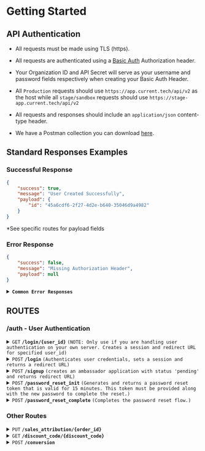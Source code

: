 # Getting Started

## API Authentication

- All requests must be made using TLS (https).
- All requests are authenticated using a [Basic Auth](https://developer.mozilla.org/en-US/docs/Web/HTTP/Headers/Authorization) Authorization header.
- Your Organization ID and API Secret will serve as your username and password fields respectively when creating your Basic Auth Header.
- All `Production` requests should use `https://app.current.tech/api/v2` as the host while all `stage/sandbox` requests should use `https://stage-app.current.tech/api/v2`
- All requests and responses should include an `application/json` content-type header.

- We have a Postman collection you can download <a href="https://cdn.current.tech/deleloper-resources/api-resources/Current_API.postman_collection.json" download="Current API" target="_blank">here</a>.

## Standard Responses Examples

### Successful Response

```json
{
    "success": true,
    "message": "User Created Successfully",
    "payload": {
        "id": "45a6cdf6-2f27-4d2e-b640-35046d9a4982"
    }
}
```

*See specific routes for payload fields

### Error Response

```json
{
    "success": false,
    "message": "Missing Authorization Header",
    "payload": null
}
```

<details>
<summary><code><b>Common Error Responses</b></code></summary>

> | http code | http status message     | response                                                                                                                                                                                           |
> |-----------|-------------------------|----------------------------------------------------------------------------------------------------------------------------------------------------------------------------------------------------|
> | `400`     | `BAD REQUEST`           | `{`<br />&nbsp;&nbsp;&nbsp;&nbsp;`"success":false,`<br />&nbsp;&nbsp;&nbsp;&nbsp;`"message": { custom_message },`<br />&nbsp;&nbsp;&nbsp;&nbsp;`"payload":null`<br />`}`                |
> | `401`     | `UNAUTHORIZED`          | `{`<br />&nbsp;&nbsp;&nbsp;&nbsp;`"success":false,`<br />&nbsp;&nbsp;&nbsp;&nbsp;`"message":"Could not verify credentials",`<br />&nbsp;&nbsp;&nbsp;&nbsp;`"payload":null`<br />`}`                |
> | `403`     | `FORBIDDEN`             | `{`<br />&nbsp;&nbsp;&nbsp;&nbsp;`"success":false,`<br />&nbsp;&nbsp;&nbsp;&nbsp;`"message":"You do not have access to this resource",`<br />&nbsp;&nbsp;&nbsp;&nbsp;`"payload":null`<br />`}`     |
> | `404`     | `NOT FOUND`             | `{`<br />&nbsp;&nbsp;&nbsp;&nbsp;`"success":false,`<br />&nbsp;&nbsp;&nbsp;&nbsp;`"message":"Resource not found",`<br />&nbsp;&nbsp;&nbsp;&nbsp;`"payload":null`<br />`}`                          |
> | `500`     | `INTERNAL SERVER ERROR` | `{`<br />&nbsp;&nbsp;&nbsp;&nbsp;`"success":false,`<br />&nbsp;&nbsp;&nbsp;&nbsp;`"message":"Uncaught Server Error",`<br />&nbsp;&nbsp;&nbsp;&nbsp;`"payload":null`<br />`}`                       |

</details>

## ROUTES

### /auth - User Authentication

<details>
 <summary><code>GET</code> <code><b>/login/{user_id}</b></code> <code>(NOTE: Only use if you are handling user authentication on your own server. Creates a session and redirect URL for specified user_id)</code></summary>

#### Parameters

##### URL Parameters

> | name       |  type      | data type     | description                                                           |
> |------------|------------|---------------|-----------------------------------------------------------------------|
> | `user_id`  | `required` | `string`      | `the user id returned from /signup auth api request`                  |

##### Data Parameters

> None

#### Responses

> | http code | http status message | content-type                      | response                                                                                             |
> |-----------|---------------------|-----------------------------------|------------------------------------------------------------------------------------------------------|
> | `200`     | `OK`           | `application/json`                | `"id":"{ user_id }","redirect_url":"{ app_host }/dashboard?__csst={ unique_token }","approved":boolean}` |

*Standard error responses are used for most common errors.

#### Example cURL

> ```bash
>  curl --request GET \
>  --url https://{app | stage-app}.current.tech/api/v2/auth/login/{ user_id } \
>  --header 'Accept: application/json' \
>  --header 'Content-Type: application/json' \
>  --header 'Authorization: Basic {{ Generated_Basic_Auth_Token }}' \

</details>

<details>
 <summary><code>POST</code> <code><b>/login</b></code> <code>(Authenticates user credentials, sets a session and returns a redirect URL)</code></summary>

#### Parameters

##### URL Parameters

> None

##### Data Parameters

> | name       |  type      | data type              | description                                                           |
> |------------|------------|------------------------|-----------------------------------------------------------------------|
> | `email`    | `required` | `string`               | `user email`                                                          |
> | `password` | `required` | `string`               | `user password`                                                       |
> | `id`       | `required` | `string`               | `user id - used to compare incoming and outgoing users`               |

#### Responses

> | http code | http status message | content-type                      | response                                                                                             |
> |-----------|---------------------|-----------------------------------|------------------------------------------------------------------------------------------------------|
> | `200`     | `OK`           | `application/json`                | `"id":"{ user_id }","redirect_url":"{ app_host }/dashboard?__csst={ unique_token }","approved":boolean}` |

*Standard error responses are used for most common errors.

#### Example cURL

> ```bash
>  curl --request POST \
>  --url https://{app | stage-app}.current.tech/api/v2/auth/signup \
>  --header 'Accept: application/json' \
>  --header 'Content-Type: application/json' \
>  --header 'Authorization: Basic {{ Generated_Basic_Auth_Token }}' \
>  --data '
>  {
>    "email": "john.doe@email.com",
>    "password": "mysupersecretpassword",
>    "id": "0s9df-af9sf-uaSD-sFD09DFSDFJD"
>  }
>  '
> ```

</details>

<details>
 <summary><code>POST</code> <code><b>/signup</b></code> <code>(creates an ambassador application with status 'pending' and returns redirect URL)</code></summary>

#### Parameters

##### URL Parameters

> None

##### Data Parameters

> | name           |  type        | data type             | description                                                                                                                                                                                                                                                                                                                                                                                                                                  |
> |----------------|--------------|-----------------------|----------------------------------------------------------------------------------------------------------------------------------------------------------------------------------------------------------------------------------------------------------------------------------------------------------------------------------------------------------------------------------------------------------------------------------------------|
> | `email`        | `required`   | `string`              | `email address of the applicant`                                                                                                                                                                                                                                                                                                                                                                                                             |
> | `first_name`   | `required`   | `string`              | `first name of the applicant`                                                                                                                                                                                                                                                                                                                                                                                                                |
> | `last_name`    | `required`   | `string`              | `last name of the applicant`                                                                                                                                                                                                                                                                                                                                                                                                                 |
> | `password`     | `required *` | `string`              | `optional if you indent to use your own authentication for login`                                                                                                                                                                                                                                                                                                                                                                            |
> | `dob`          | `optional`   | `string`              | `ISO 8601 Date`                                                                                                                                                                                                                                                                                                                                                                                                                              |
> | `gender`       | `optional`   | `string`              | `gender of applicant - could be male, female, other, refused, etc.`                                                                                                                                                                                                                                                                                                                                                                          |
> | `location_str` | `optional`   | `string`              | `represents unstructured address or location of applicant`                                                                                                                                                                                                                                                                                                                                                                                   |
> | `location`     | `optional`   | `JSON`                | `location or address of applicant.`<br/>`{`<br/>&nbsp;&nbsp;&nbsp;&nbsp;`line_1:string`<br/>&nbsp;&nbsp;&nbsp;&nbsp;`line_2: string - usually Apt. # or unit #`<br/>&nbsp;&nbsp;&nbsp;&nbsp;`locality: string - usually city`<br/>&nbsp;&nbsp;&nbsp;&nbsp;`region: string - usually state/province`<br/>&nbsp;&nbsp;&nbsp;&nbsp;`country: string - conforms to ISO 3166-1 alpha-2`<br/>&nbsp;&nbsp;&nbsp;&nbsp;`postal_code: string`<br/>`}` |
> | `tag`          | `optional`   | `string`              | `tag to be displayed in pending approvals section of Current. Common use case is to track application source domain or referrer`                                                                                                                                                                                                                                                                                                             |
> | `tracking_code`| `optional`   | `string`              | `This is a discount/tracking code, optionally supplied by ambassador or client.`                                                                                                                                                                                                                                                                                                                                                             |

*Note: if both location and location_str are provided we will use the location object as it provides a better user experience later on.
#### Responses

> | http code | http status message | content-type                      | response                                                                                                                                                                                            |
> |-----------|---------------------|-----------------------------------|-----------------------------------------------------------------------------------------------------------------------------------------------------------------------------------------------------|
> | `201`     | `CREATED`           | `application/json`                | `{`<br/>&nbsp;&nbsp;&nbsp;&nbsp;`"id":"{ user_id }",`<br/>&nbsp;&nbsp;&nbsp;&nbsp;`"redirect_url":"{app_host}/join?__clt={unique_token}",`<br/>&nbsp;&nbsp;&nbsp;&nbsp;`"approved":boolean`<br/>`}` |
> | `302`     | `FOUND`             | `application/json`                | `{`<br/>&nbsp;&nbsp;&nbsp;&nbsp;`"id":"{ user_id }",`<br/>&nbsp;&nbsp;&nbsp;&nbsp;`"redirect_url":"{app_host}/join?__clt={unique_token}",`<br/>&nbsp;&nbsp;&nbsp;&nbsp;`"approved":boolean`<br/>`}` |

*Standard error responses are used for most common errors.

#### Example cURL

> ```bash
>  curl --request POST \
>  --url https://{app | stage-app}.current.tech/api/v2/auth/signup \
>  --header 'Accept: application/json' \
>  --header 'Content-Type: application/json' \
>  --header 'Authorization: Basic {{ Generated_Basic_Auth_Token }}' \
>  --data '
>  {
>    "email": "john.doe@email.com",
>    "password": "supersecretpassword",
>    "first_name": "John",
>    "last_name": "Doe"
>  }
>  '
> ```

</details>

<details>
 <summary><code>POST</code> <code><b>/password_reset_init</b></code> <code>(Generates and returns a password reset token that is valid for 15 minutes. This token must be provided along with the new password to complete the reset.)</code></summary>

#### Parameters

##### URL Parameters

> None

##### Data Parameters

> | name           |  type        | data type             | description                      |
> |----------------|--------------|-----------------------|----------------------------------|
> | `email`        | `required`   | `string`              | `email address of the user`      |

#### Responses

> | http code | http status message | content-type                      | response      |
> |-----------|---------------------|-----------------------------------|---------------|
> | `200`     | `SUCCESS`           | `application/json`                | `{{ token }}` |

*Standard error responses are used for most common errors.

#### Example cURL

> ```bash
>  curl --request POST \
>  --url https://{app | stage-app}.current.tech/api/v2/auth/password_reset_init \
>  --header 'Accept: application/json' \
>  --header 'Content-Type: application/json' \
>  --header 'Authorization: Basic {{ Generated_Basic_Auth_Token }}' \
>  --data '
>  {
>    "email": "john.doe@email.com"
>  }
>  '
> ```

</details>

<details>
 <summary><code>POST</code> <code><b>/password_reset_complete</b></code> <code>(Completes the password reset flow.)</code></summary>

#### Parameters

##### URL Parameters

> None

##### Data Parameters

> | name           |  type        | data type             | description                        |
> |----------------|--------------|-----------------------|------------------------------------|
> | `token`        | `required`   | `string`              | `token generated in the init step` |
> | `password`     | `required`   | `string`              | `new password created by user`     |

#### Responses

> | http code | http status message | content-type                      | response                                                          |
> |-----------|---------------------|-----------------------------------|-------------------------------------------------------------------|
> | `200`     | `SUCCESS`           | `application/json`                | `"redirect_url":"{ app_host }/dashboard?__csst={ unique_token }"` |

*Standard error responses are used for most common errors.

#### Example cURL

> ```bash
>  curl --request POST \
>  --url https://{app | stage-app}.current.tech/api/v2/auth/password_reset_complete \
>  --header 'Accept: application/json' \
>  --header 'Content-Type: application/json' \
>  --header 'Authorization: Basic {{ Generated_Basic_Auth_Token }}' \
>  --data '
>  {
>    "token": "{ generated_token }",
>    "password": "{ new_password }"
>  }
>  '
> ```

</details>

### Other Routes

<details>
 <summary><code>PUT</code> <code><b>/sales_attribution/{order_id}</b></code></summary>

#### Parameters

##### URL Parameters

> | name       |  type      | data type     | description                                                           |
> |------------|------------|---------------|-----------------------------------------------------------------------|
> | `order_id`  | `required` | `string`      | `the order id from your store that you are trying to either reject or modify the attribution to an ambassador`                  |

##### Data Parameters

> | name           |  type        | data type             | description                                                                                                                                           |
> |----------------|--------------|-----------------------|-------------------------------------------------------------------------------------------------------------------------------------------------------|
> | `new_amount`   | `optional`   | `number (cents)`      | `new amount of ambassador sales attribution in cents (example: $1.01 -> 101, $123.45 -> 12345)`                                                       |
> | `rejected`     | `optional`   | `boolean`             | `set rejected to true or false for an ambassador sales attribution (attribution will not be paid out to ambassador if rejected = true)`               |

*Note: even though both data parameters are listed as optional, you must include one of them for a successful ambassador sales attribution modification.</br>
*Note: setting a new_amount for an attribution that was previously rejected, will result in unrejecting the attribution, and setting it to the new_amount provided.
#### Responses

> | http code | http status message  | content-type                     | response                                                             |
> |-----------|----------------------|----------------------------------|----------------------------------------------------------------------|
> | `202`     | `ACCEPTED`           | `application/json`               | `{`<br/>&nbsp;&nbsp;&nbsp;&nbsp;`"modified_attributions": 1`<br/>`}` |

*Standard error responses are used for most common errors.

#### Example cURL Attribution Adjustment

> ```bash
>  curl --request POST \
>  --url https://{app | stage-app}.current.tech/api/v2/auth/sales-attribution/{order_number} \
>  --header 'Accept: application/json' \
>  --header 'Content-Type: application/json' \
>  --header 'Authorization: Basic {{ Generated_Basic_Auth_Token }}' \
>  --data '
>  {
>    "new_amount": 1000,
>  }
>  '
> ```

#### Example cURL Attribution Rejection

> ```bash
>  curl --request POST \
>  --url https://{app | stage-app}.current.tech/api/v2/auth/sales-attribution/{order_number} \
>  --header 'Accept: application/json' \
>  --header 'Content-Type: application/json' \
>  --header 'Authorization: Basic {{ Generated_Basic_Auth_Token }}' \
>  --data '
>  {
>    "rejected": true,
>  }
>  '
> ```

</details>

<details>
 <summary><code>GET</code> <code><b>/discount_code/{discount_code}</b></code></summary>

#### Parameters

##### URL Parameters

> | name             |  type      | data type     | description                                                           |
> |------------------|------------|---------------|-----------------------------------------------------------------------|
> | `discount_code`  | `required` | `string`      | `discount_code input into shop`                                       |

##### Data Parameters

> None

#### Responses

> | http code | http status message | content-type                 | response                                                                                                             |
> |-----------|---------------------|------------------------------|----------------------------------------------------------------------------------------------------------------------|
> | `200`     | `OK`                | `application/json`           | `"discount_code":"{ discount_code }","code_exists":boolean,"ambassador_commission":string,"user_id":"{user_uuid}"}`  |

*Standard error responses are used for most common errors.

#### Example cURL

> ```bash
>  curl --request GET \
>  --url https://{app | stage-app}.current.tech/api/v2/discount_code/{ discount_code }} \
>  --header 'Accept: application/json' \
>  --header 'Content-Type: application/json' \
>  --header 'Authorization: Basic {{ Generated_Basic_Auth_Token }}' \

</details>

<details>
 <summary><code>POST</code> <code><b>/conversion</b></code></summary>

#### Parameters

##### URL Parameters

> | name            |  type      | data type               | description                                                                                                      |
> |-----------------|------------|-------------------------|------------------------------------------------------------------------------------------------------------------|
> | `identifier`    | `required` | `string`                | `Unique token identifier supplied in Current provided Pixel`                                                     |
> | `token`         | `required` | `string \| null`        | `tracking token - either discount code or token from cookie`                                                     |
> | `last_touch`    | `required` | `string \| int \| null` | `timestamp of tracking token being set. Important for cookie based tracking. Expects milliseconds int or string` |
> | `order_id`      | `required` | `string`                | `brand shop generated order_id`                                                                                  |
> | `discount_code` | `required` | `string \| null`        | `discount_code input into shop`                                                                                  |
> | `cart_obj`      | `required` | `object`                | `Must include subtotal in dollars and cents eg. '55.23'. Other data will be stored but not used.`                |

##### Data Parameters

> None

#### Responses

> | http code | http status message | content-type                      | response          |
> |-----------|---------------------|-----------------------------------|-------------------|
> | `200`     | `OK`           | `application/json`                | `{ "success": true }`  |

*Standard error responses are used for most common errors.

#### Example cURL

> ```bash
>  curl --request GET \
>  --url https://{app | stage-app}.current.tech/api/v2/conversion \
>  --header 'Accept: application/json' \
>  --header 'Content-Type: application/json' \
>  --header 'Authorization: Basic {{ Generated_Basic_Auth_Token }}' \

</details>
